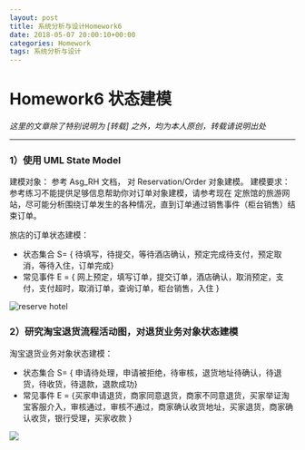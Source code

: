 ```yaml
---
layout: post
title: 系统分析与设计Homework6
date: 2018-05-07 20:00:10+00:00
categories: Homework
tags: 系统分析与设计
---
```


# Homework6 状态建模

*这里的文章除了特别说明为 [转载] 之外，均为本人原创，转载请说明出处*

----------

### 1）使用 UML State Model

建模对象： 参考 Asg_RH 文档， 对 Reservation/Order 对象建模。
建模要求： 参考练习不能提供足够信息帮助你对订单对象建模，请参考现在 定旅馆的旅游网站，尽可能分析围绕订单发生的各种情况，直到订单通过销售事件（柜台销售）结束订单。

旅店的订单状态建模：

- 状态集合 S= { 待填写，待提交，等待酒店确认，预定完成待支付，预定取消，等待入住，订单完成}
- 常见事件 E = { 网上预定，填写订单，提交订单，酒店确认，取消预定，支付，支付超时，取消订单，查询订单，柜台销售，入住 }

![reserve hotel](https://github.com/Dxiaocai666/test/raw/master/%E8%AE%A2%E6%97%85%E9%A6%86%E7%8A%B6%E6%80%81.png)

### 2）研究淘宝退货流程活动图，对退货业务对象状态建模
淘宝退货业务对象状态建模：

- 状态集合 S= { 申请待处理，申请被拒绝，待审核，退货地址待确认，待退货，待收货，待退款，退款成功}
- 常见事件 E = {买家申请退货，商家同意退货，商家不同意退货，买家举证淘宝客服介入，审核通过，审核不通过，商家确认收货地址，买家退货，商家确认收货，银行受理，买家收款 }

![](https://github.com/Dxiaocai666/test/raw/master/%E6%B7%98%E5%AE%9D%E9%80%80%E8%B4%A7%E7%8A%B6%E6%80%81.png)
